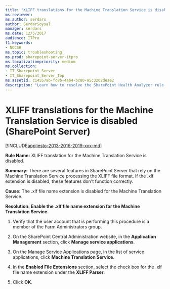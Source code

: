 ```yaml
---
title: "XLIFF translations for the Machine Translation Service is disabled (SharePoint Server)"
ms.reviewer: 
ms.author: serdars
author: SerdarSoysal
manager: serdars
ms.date: 12/5/2017
audience: ITPro
f1.keywords:
- NOCSH
ms.topic: troubleshooting
ms.prod: sharepoint-server-itpro
ms.localizationpriority: medium
ms.collection:
- IT_Sharepoint_Server
- IT_Sharepoint_Server_Top
ms.assetid: c145579b-fc8b-4ab4-bc80-95c3202deae2
description: "Learn how to resolve the SharePoint Health Analyzer rule: XLIFF translation for the Machine Translation Service is disabled, for SharePoint Server."
---
```


# XLIFF translations for the Machine Translation Service is disabled (SharePoint Server)

[!INCLUDE[appliesto-2013-2016-2019-xxx-md](../includes/appliesto-2013-2016-2019-xxx-md.md)]
  
 **Rule Name:** XLIFF translation for the Machine Translation Service is disabled. 
  
 **Summary:** There are several features in SharePoint Server that rely on the Machine Translation Service processing the XLIFF file format. If the .xlf extension is disabled, these features don't function correctly. 
  
 **Cause:** The .xlf file name extension is disabled for the Machine Translation Service. 
  
 **Resolution: Enable the .xlf file name extension for the Machine Translation Service.**
  
1. Verify that the user account that is performing this procedure is a member of the Farm Administrators group.
    
2. On the SharePoint Central Administration website, in the **Application Management** section, click **Manage service applications**.
    
3. On the Manage Service Applications page, in the list of service applications, click **Machine Translation Service**.
    
4. In the **Enabled File Extensions** section, select the check box for the .xlf file name extension under the **XLIFF Parser**.
    
5. Click **OK**.
    

